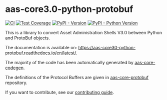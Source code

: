 # aas-core3.0-python-protobuf

[![CI](https://github.com/aas-core-works/aas-core3.0-python-protobuf/actions/workflows/ci.yml/badge.svg)](https://github.com/aas-core-works/aas-core3.0-python-protobuf/actions/workflows/ci.yml)
[![Test Coverage](https://coveralls.io/repos/github/aas-core-works/aas-core3.0-python-protobuf/badge.svg?branch=main)](https://coveralls.io/github/aas-core-works/aas-core3.0-python-protobuf?branch=main)
[![PyPI - Version](https://badge.fury.io/py/aas-core3.0-protobuf.svg)](https://pypi.org/project/aas-core3.0-protobuf/)
[![PyPI - Python Version](https://img.shields.io/pypi/pyversions/aas-core3.0-protobuf.svg)](https://pypi.org/project/aas-core3.0-protobuf/)

This is a library to convert Asset Administration Shells V3.0 between Python and ProtoBuf objects.

The documentation is available on: https://aas-core30-python-protobuf.readthedocs.io/en/latest/.

The majority of the code has been automatically generated by [aas-core-codegen].

The definitions of the Protocol Buffers are given in [aas-core-protobuf] repository.

If you want to contribute, see our [contributing guide].

[aas-core-codegen]: https://github.com/aas-core-works/aas-core-codegen

[aas-core-protobuf]: https://github.com/aas-core-works/aas-core-protobuf

[contributing guide]: https://aas-core30-python-protobuf.readthedocs.io/en/latest/contributing.html
